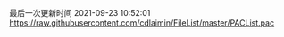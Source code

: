 最后一次更新时间 2021-09-23 10:52:01
https://raw.githubusercontent.com/cdlaimin/FileList/master/PACList.pac


